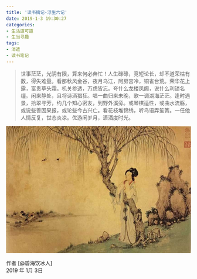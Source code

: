 ```yaml
---
title: '读书摘记-浮生六记'
date: 2019-1-3 19:30:27
categories:
- 生活道可道
- 生当寻趣
tags:
- 消遣
- 读书笔记
---
```




>世事茫茫，光阴有限，算来何必奔忙！人生碌碌，竞短论长，却不道荣枯有数，得失难量。看那秋风金谷，夜月乌江，阿房宫冷，铜雀台荒。荣华花上露，富贵草头霜。机关参透，万虑皆忘。夸什么龙楼凤阁，说什么利锁名缰。闲来静处，且将诗酒猖狂。唱一曲归来未晚，歌一调湖海茫茫。逢时遇景，拾翠寻芳，约几个知心密友，到野外溪旁。或琴棋适性，或曲水流觞，或说些善因果报，或论些今古兴亡。看花枝堆锦绣，听鸟语弄笙簧。一任他人情反复，世态炎凉。优游闲岁月，潇洒度时光。

![浮生六记](https://raw.githubusercontent.com/liruixue/muqiaosite/master/images/Life-reading-fushengliuji.jpg)

<!-- more -->
作者 [@碧海饮冰人]    
2019 年 1月 3日    



